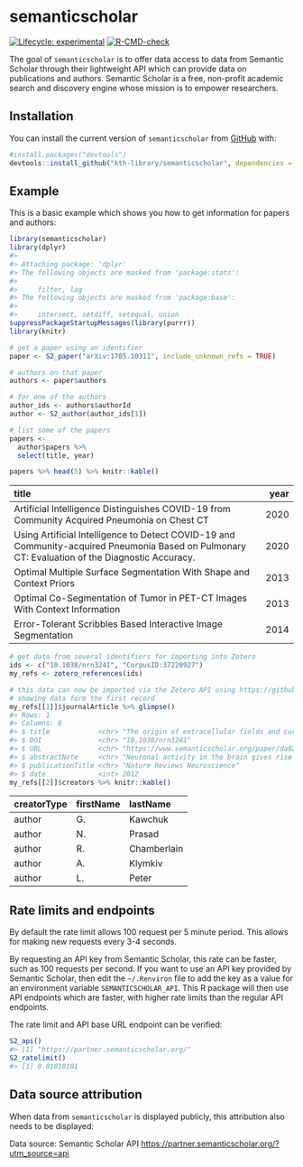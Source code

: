 
<!-- README.md is generated from README.Rmd. Please edit that file -->

# semanticscholar

<!-- badges: start -->

[![Lifecycle:
experimental](https://img.shields.io/badge/lifecycle-experimental-orange.svg)](https://www.tidyverse.org/lifecycle/#experimental)
[![R-CMD-check](https://github.com/KTH-Library/semanticscholar/workflows/R-CMD-check/badge.svg)](https://github.com/KTH-Library/semanticscholar/actions)
<!-- badges: end -->

The goal of `semanticscholar` is to offer data access to data from
Semantic Scholar through their lightweight API which can provide data on
publications and authors. Semantic Scholar is a free, non-profit
academic search and discovery engine whose mission is to empower
researchers.

## Installation

You can install the current version of `semanticscholar` from
[GitHub](https://github.com/kth-library/semanticscholar) with:

``` r
#install.packages("devtools")
devtools::install_github("kth-library/semanticscholar", dependencies = TRUE)
```

## Example

This is a basic example which shows you how to get information for
papers and authors:

``` r
library(semanticscholar)
library(dplyr)
#> 
#> Attaching package: 'dplyr'
#> The following objects are masked from 'package:stats':
#> 
#>     filter, lag
#> The following objects are masked from 'package:base':
#> 
#>     intersect, setdiff, setequal, union
suppressPackageStartupMessages(library(purrr))
library(knitr)

# get a paper using an identifier
paper <- S2_paper("arXiv:1705.10311", include_unknown_refs = TRUE)

# authors on that paper
authors <- paper$authors

# for one of the authors
author_ids <- authors$authorId
author <- S2_author(author_ids[1])

# list some of the papers
papers <- 
  author$papers %>% 
  select(title, year)

papers %>% head(5) %>% knitr::kable()
```

| title                                                                                                                                           | year |
|:------------------------------------------------------------------------------------------------------------------------------------------------|-----:|
| Artificial Intelligence Distinguishes COVID-19 from Community Acquired Pneumonia on Chest CT                                                    | 2020 |
| Using Artificial Intelligence to Detect COVID-19 and Community-acquired Pneumonia Based on Pulmonary CT: Evaluation of the Diagnostic Accuracy. | 2020 |
| Optimal Multiple Surface Segmentation With Shape and Context Priors                                                                             | 2013 |
| Optimal Co-Segmentation of Tumor in PET-CT Images With Context Information                                                                      | 2013 |
| Error-Tolerant Scribbles Based Interactive Image Segmentation                                                                                   | 2014 |

``` r
# get data from several identifiers for importing into Zotero
ids <- c("10.1038/nrn3241", "CorpusID:37220927")
my_refs <- zotero_references(ids)

# this data can now be imported via the Zetero API using https://github.com/giocomai/zoteroR
# showing data form the first record
my_refs[[1]]$journalArticle %>% glimpse()
#> Rows: 1
#> Columns: 6
#> $ title            <chr> "The origin of extracellular fields and currents — EE…
#> $ DOI              <chr> "10.1038/nrn3241"
#> $ URL              <chr> "https://www.semanticscholar.org/paper/da82f8e6ff0094…
#> $ abstractNote     <chr> "Neuronal activity in the brain gives rise to transme…
#> $ publicationTitle <chr> "Nature Reviews Neuroscience"
#> $ date             <int> 2012
my_refs[[2]]$creators %>% knitr::kable()
```

| creatorType | firstName | lastName    |
|:------------|:----------|:------------|
| author      | G.        | Kawchuk     |
| author      | N.        | Prasad      |
| author      | R.        | Chamberlain |
| author      | A.        | Klymkiv     |
| author      | L.        | Peter       |

## Rate limits and endpoints

By default the rate limit allows 100 request per 5 minute period. This
allows for making new requests every 3-4 seconds.

By requesting an API key from Semantic Scholar, this rate can be faster,
such as 100 requests per second. If you want to use an API key provided
by Semantic Scholar, then edit the `~/.Renviron` file to add the key as
a value for an environment variable `SEMANTICSCHOLAR_API`. This R
package will then use API endpoints which are faster, with higher rate
limits than the regular API endpoints.

The rate limit and API base URL endpoint can be verified:

``` r
S2_api()
#> [1] "https://partner.semanticscholar.org/"
S2_ratelimit()
#> [1] 0.01010101
```

## Data source attribution

When data from `semanticscholar` is displayed publicly, this attribution
also needs to be displayed:

Data source: Semantic Scholar API
<https://partner.semanticscholar.org/?utm_source=api>
